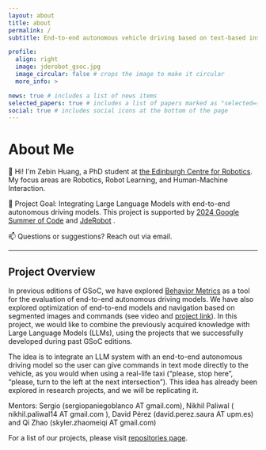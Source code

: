 ```yaml
---
layout: about
title: about
permalink: /
subtitle: End-to-end autonomous vehicle driving based on text-based instructions

profile:
  align: right
  image: jderobot_gsoc.jpg
  image_circular: false # crops the image to make it circular
  more_info: >

news: true # includes a list of news items
selected_papers: true # includes a list of papers marked as "selected={true}"
social: true # includes social icons at the bottom of the page
---
```


# About Me

👋 Hi! I'm Zebin Huang, a PhD student at [the Edinburgh Centre for Robotics](https://www.edinburgh-robotics.org/students/zebin-huang). My focus areas are Robotics, Robot Learning, and Human-Machine Interaction.

🚀 Project Goal: Integrating Large Language Models with end-to-end autonomous driving models. This project is supported by [2024 Google Summer of Code](https://summerofcode.withgoogle.com/) and [JdeRobot](https://jderobot.github.io/activities/gsoc/2024#ideas-list) .

📫 Questions or suggestions? Reach out via email.

---

## Project Overview

In previous editions of GSoC, we have explored [Behavior Metrics](https://github.com/JdeRobot/BehaviorMetrics) as a tool for the evaluation of end-to-end autonomous driving models. We have also explored optimization of end-to-end models and navigation based on segmented images and commands (see video and [project link](https://github.com/TheRoboticsClub/gsoc2023-Meiqi_Zhao)). In this project, we would like to combine the previously acquired knowledge with Large Language Models (LLMs), using the projects that we successfully developed during past GSoC editions.

The idea is to integrate an LLM system with an end-to-end autonomous driving model so the user can give commands in text mode directly to the vehicle, as you would when using a real-life taxi (“please, stop here”, “please, turn to the left at the next intersection”). This idea has already been explored in research projects, and we will be replicating it.

Mentors: Sergio (sergiopaniegoblanco AT gmail.com), Nikhil Paliwal ( nikhil.paliwal14 AT gmail.com ), David Pérez (david.perez.saura AT upm.es) and Qi Zhao (skyler.zhaomeiqi AT gmail.com)

For a list of our projects, please visit [repositories page](/gsoc2024-ZebinHuang/repositories/).
